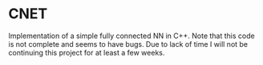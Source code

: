 # CNET
Implementation of a simple fully connected NN in C++.
Note that this code is not complete and seems to have bugs. Due to lack of time I will not be continuing this project for at least a few weeks.
